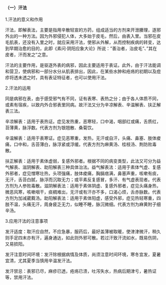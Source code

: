 #### （一）汗法

1.汗法的意义和作用

汗法，即解表法，主要是指用辛散轻宣的方药，组成适当的方剂来开泄腠理，逐邪外出的一种方法。因为外邪侵犯人体，大多始于皮毛，然后，由表入里。当邪在皮毛肌表，还没有入里之时，就应采用汗法，使邪从外解，从而控制疾病的转变，达到早期治愈的目的，此即《素问·阴阳应象大论》所说：”善治者，治皮毛”、”其在皮者，汗而发之”之意。

汗法的主要作用，是驱逐外表的病邪，因此主要适用于表证。此外，由于汗法能调和营卫，使病邪和一部分水分从肌表排出，因此，在某些水肿和疮疡的初期以及痘疹将透未透之时，具有表证特征者，也可以使用汗法。

2.汗法的运用

同是病邪在表，由于感受邪气有不同，证有表寒、表热之分；由于各人体质不同，或素有宿疾，以致内外合邪表里同病。故汗法又分为辛凉解表、辛温解表、扶正解表三法。

辛凉解表：适用于表热证。症见发热重，恶寒轻，口中渴，咽部红或痛，舌质红，苔薄黄，脉浮数。代表方剂为银翘散、桑菊饮。

辛温解表：适用于表寒证。症见恶寒重，发热，无汗或自汗，头痛、鼻塞、肢体痠痛，口中和，舌苔薄白，脉浮紧或浮缓。代表方剂为麻黄汤、桂枝汤、荆防败毒散。

扶正解表：适用于素体虚弱，复感外邪者。根据不同的病变类型，此法又可分为益气解表、滋阴解表、助阳解表三种具体治法。益气解表法：适用于素体气虚、复感外邪者，症见憎寒壮热，头项强痛，肢体痠痛，胸膈痞满，鼻塞声重，咳嗽有痰，无汗，舌苔白腻，脉浮而沉取无力；或平素反复感冒，多汗、有气虚表现者。代表方剂为人参败毒散。滋阴解表法：适用于素体阴虚、复感外邪者，症见头痛身热，微恶风寒，咳嗽咽干，痰稠难出，无汗或有汗亦不多，口渴心烦，舌赤脉数。代表方剂为加减葳蕤汤。助阳解表法：适用于素体阳虚，感受外邪，症见热轻寒重，四肢不温，头痛无汗，周身疲乏无力，似睡不睡，脉沉微细。代表方剂为麻黄附子细辛汤。

3.应用汗法的注意事项

发汗适度：取汗应自然，不应急暴，服药后，最好盖薄被取暖，使津津微汗，稍久则手足四末亦有汗，遍身通达，如此则外邪可散。若过汗致汗流如水，既易伤阴，又易损阳。

发汗注意时间环境：发汗除根据病情及体质，尚须注意时间环境，寒冬宜发，夏暑宜清，尤其夏季当慎用辛温发汗法。

发汗禁忌：表邪已尽，麻疹已透，疮疡已溃，吐泻失水，热病后期津亏，暑热证等，禁用汗法。
